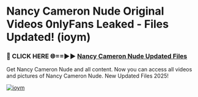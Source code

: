 # Nancy Cameron Nude Original Videos 0nlyFans Leaked - Files Updated! (ioym)

<h3>🔴 CLICK HERE 🌐==►► <a href="https://tinyurl.com/52m3yx9h" rel="nofollow">Nancy Cameron Nude Updated Files</a></h3>

Get Nancy Cameron Nude and all content. Now you can access all videos and pictures of Nancy Cameron Nude. New Updated Files 2025!

[![ioym](https://i.imgur.com/TnHtlc8.gif)](https://tinyurl.com/52m3yx9h)
